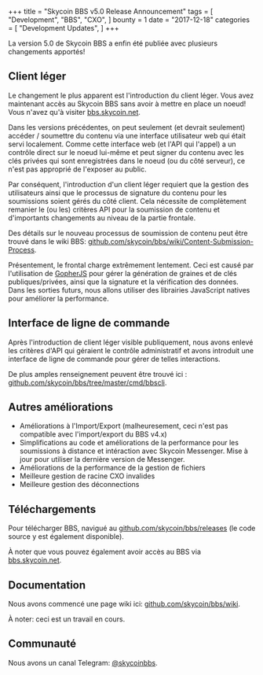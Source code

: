 +++
title = "Skycoin BBS v5.0 Release Announcement"
tags = [
    "Development",
    "BBS",
    "CXO",
]
bounty = 1
date = "2017-12-18"
categories = [
    "Development Updates",
]
+++

La version 5.0 de Skycoin BBS a enfin été publiée avec plusieurs changements apportés!

## Client léger

Le changement le plus apparent est l'introduction du client léger. Vous avez maintenant accès au Skycoin BBS sans avoir à mettre en place un noeud! Vous n'avez qu'à visiter [bbs.skycoin.net](http://bbs.skycoin.net).

Dans les versions précédentes, on peut seulement (et devrait seulement) accéder / soumettre du contenu via une interface utilisateur web qui était servi localement. Comme cette interface web (et l'API qui l'appel) a un contrôle direct sur le noeud lui-même et peut signer du contenu avec les clés privées qui sont enregistrées dans le noeud (ou du côté serveur), ce n'est pas approprié de l'exposer au public.

Par conséquent, l'introduction d'un client léger requiert que la gestion des utilisateurs ainsi que le processus de signature du contenu pour les soumissions soient gérés du côté client. Cela nécessite de complètement remanier le (ou les) critères API pour la soumission de contenu et d'importants changements au niveau de la partie frontale.

Des détails sur le nouveau processus de soumission de contenu peut être trouvé dans le wiki BBS: [github.com/skycoin/bbs/wiki/Content-Submission-Process](https://github.com/skycoin/bbs/wiki/Content-Submission-Process).

Présentement, le frontal charge extrêmement lentement. Ceci est causé par l'utilisation de [GopherJS](https://github.com/gopherjs) pour gérer la génération de graines et de clés publiques/privées, ainsi que la signature et la vérification des données. Dans les sorties futurs, nous allons utiliser des librairies JavaScript natives pour améliorer la performance.

## Interface de ligne de commande

Après l'introduction de client léger visible publiquement, nous avons enlevé les critères d'API qui géraient le contrôle administratif et avons introduit une interface de ligne de commande pour gérer de telles interactions.

De plus amples renseignement peuvent être trouvé ici : [github.com/skycoin/bbs/tree/master/cmd/bbscli](https://github.com/skycoin/bbs/tree/master/cmd/bbscli).

## Autres améliorations

* Améliorations à l'Import/Export (malheuresement, ceci n'est pas compatible avec l'import/export du BBS v4.x) 
* Simplifications au code et améliorations de la performance pour les soumissions à distance et intéraction avec Skycoin Messenger. Mise à jour pour utiliser la dernière version de Messenger.
* Améliorations de la performance de la gestion de fichiers
* Meilleure gestion de racine CXO invalides
* Meilleure gestion des déconnections

## Téléchargements

Pour télécharger BBS, navigué au [github.com/skycoin/bbs/releases](https://github.com/skycoin/bbs/releases) (le code source y est également disponible).

À noter que vous pouvez également avoir accès au BBS via [bbs.skycoin.net](http://bbs.skycoin.net).

## Documentation

Nous avons commencé une page wiki ici: [github.com/skycoin/bbs/wiki](https://github.com/skycoin/bbs/wiki).

À noter: ceci est un travail en cours.

## Communauté

Nous avons un canal Telegram: [@skycoinbbs](https://t.me/skycoinbbs).

